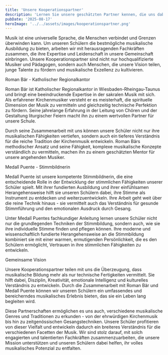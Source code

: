 ```yaml
---
title: 'Unsere Kooperationspartner'
description: 'Lernen Sie unsere geschätzten Partner kennen, die uns dabei helfen, unseren Schülern die bestmögliche musikalische Ausbildung zu bieten'
pubDate: '2025-08-17'
heroImage: '../../assets/images/kooperationspartner.png'
---
```


Musik ist eine universelle Sprache, die Menschen verbindet und Grenzen überwinden kann. Um unseren Schülern die bestmögliche musikalische Ausbildung zu bieten, arbeiten wir mit herausragenden Fachkräften zusammen, die ihre Expertise und Leidenschaft in unsere Gemeinschaft einbringen. Unsere Kooperationspartner sind nicht nur hochqualifizierte Musiker und Pädagogen, sondern auch Menschen, die unsere Vision teilen, junge Talente zu fördern und musikalische Exzellenz zu kultivieren.

Roman Bär - Katholischer Regionalkantor

Roman Bär ist Katholischer Regionalkantor in Wiesbaden-Rheingau-Taunus und bringt eine beeindruckende Expertise in der sakralen Musik mit sich. Als erfahrener Kirchenmusiker versteht er es meisterhaft, die spirituelle Dimension der Musik zu vermitteln und gleichzeitig technische Perfektion zu fördern. Seine jahrelange Erfahrung in der Leitung von Chören und der Gestaltung liturgischer Feiern macht ihn zu einem wertvollen Partner für unsere Schule.

Durch seine Zusammenarbeit mit uns können unsere Schüler nicht nur ihre musikalischen Fähigkeiten vertiefen, sondern auch ein tieferes Verständnis für die reiche Tradition der Kirchenmusik entwickeln. Roman Bärs methodischer Ansatz und seine Fähigkeit, komplexe musikalische Konzepte verständlich zu vermitteln, machen ihn zu einem geschätzten Mentor für unsere angehenden Musiker.

Medalî Puente - Stimmbildnerin

Medalî Puente ist unsere kompetente Stimmbildnerin, die eine entscheidende Rolle in der Entwicklung der stimmlichen Fähigkeiten unserer Schüler spielt. Mit ihrer fundierten Ausbildung und ihrer einfühlsamen Herangehensweise hilft sie unseren Schülern dabei, ihre Stimme als Instrument zu entdecken und weiterzuentwickeln. Ihre Arbeit geht weit über die reine Technik hinaus - sie vermittelt auch das Verständnis für gesunde Stimmführung und den emotionalen Ausdruck durch Gesang.

Unter Medalî Puentes fachkundiger Anleitung lernen unsere Schüler nicht nur die grundlegenden Techniken der Stimmbildung, sondern auch, wie sie ihre individuelle Stimme finden und pflegen können. Ihre moderne und wissenschaftlich fundierte Herangehensweise an die Stimmbildung kombiniert sie mit einer warmen, ermutigenden Persönlichkeit, die es den Schülern ermöglicht, Vertrauen in ihre stimmlichen Fähigkeiten zu entwickeln.

Gemeinsame Vision

Unsere Kooperationspartner teilen mit uns die Überzeugung, dass musikalische Bildung mehr als nur technische Fertigkeiten vermittelt. Sie hilft dabei, Disziplin, Kreativität, emotionale Intelligenz und kulturelles Verständnis zu entwickeln. Durch die Zusammenarbeit mit Roman Bär und Medalî Puente können wir unseren Schülern ein umfassendes und bereicherndes musikalisches Erlebnis bieten, das sie ein Leben lang begleiten wird.

Diese Partnerschaften ermöglichen es uns auch, verschiedene musikalische Genres und Traditionen zu erkunden - von der ehrwürdigen Kirchenmusik bis hin zu zeitgenössischen Gesangstechniken. Unsere Schüler profitieren von dieser Vielfalt und entwickeln dadurch ein breiteres Verständnis für die verschiedenen Facetten der Musik. Wir sind stolz darauf, mit solch engagierten und talentierten Fachkräften zusammenzuarbeiten, die unsere Mission unterstützen und unseren Schülern dabei helfen, ihr volles musikalisches Potenzial zu entfalten.
